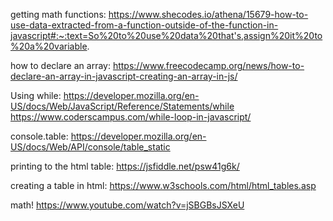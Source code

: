 getting math functions: https://www.shecodes.io/athena/15679-how-to-use-data-extracted-from-a-function-outside-of-the-function-in-javascript#:~:text=So%20to%20use%20data%20that's,assign%20it%20to%20a%20variable.

how to declare an array: https://www.freecodecamp.org/news/how-to-declare-an-array-in-javascript-creating-an-array-in-js/

Using while: https://developer.mozilla.org/en-US/docs/Web/JavaScript/Reference/Statements/while
https://www.coderscampus.com/while-loop-in-javascript/

console.table: https://developer.mozilla.org/en-US/docs/Web/API/console/table_static

printing to the html table: https://jsfiddle.net/psw41g6k/

creating a table in html: https://www.w3schools.com/html/html_tables.asp

math! https://www.youtube.com/watch?v=jSBGBsJSXeU